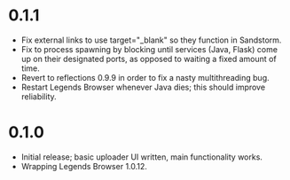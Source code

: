 # 0.1.1

* Fix external links to use target="_blank" so they function in Sandstorm.
* Fix to process spawning by blocking until services (Java, Flask) come up on
their designated ports, as opposed to waiting a fixed amount of time.
* Revert to reflections 0.9.9 in order to fix a nasty multithreading bug.
* Restart Legends Browser whenever Java dies; this should improve reliability.

# 0.1.0

* Initial release; basic uploader UI written, main functionality works.
* Wrapping Legends Browser 1.0.12.
